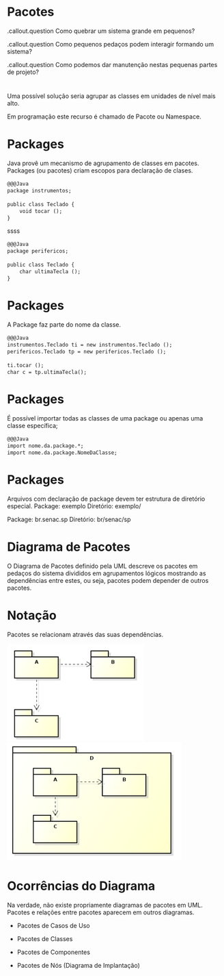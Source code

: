 <!SLIDE section center>
# Pacotes


<!SLIDE center>

.callout.question Como quebrar um sistema grande em pequenos?

.callout.question Como pequenos pedaços podem interagir formando um sistema?

.callout.question Como podemos dar manutenção nestas pequenas partes de projeto?


<!SLIDE>
# 
Uma possível solução seria agrupar as classes em unidades de nível mais alto.

Em programação este recurso é chamado de Pacote ou Namespace.


<!SLIDE>
# Packages

Java provê um mecanismo de agrupamento de classes em pacotes.
Packages (ou pacotes) criam escopos para declaração de clases.

    @@@Java
    package instrumentos;

    public class Teclado {
	    void tocar ();
    } 

ssss

    @@@Java
    package perifericos;

    public class Teclado {
	    char ultimaTecla ();
    }


<!SLIDE>
# Packages

A Package faz parte do nome da classe.

    @@@Java
    instrumentos.Teclado ti = new instrumentos.Teclado ();
    perifericos.Teclado tp = new perifericos.Teclado ();

    ti.tocar ();
    char c = tp.ultimaTecla();


<!SLIDE>
# Packages

É possível importar todas as classes de uma package ou apenas uma classe específica;

    @@@Java
    import nome.da.package.*;
    import nome.da.package.NomeDaClasse;



<!SLIDE>
# Packages

Arquivos com declaração de package devem ter estrutura de diretório especial.
Package: exemplo
Diretório: exemplo/

Package: br.senac.sp
Diretório: br/senac/sp


<!SLIDE>
# Diagrama de Pacotes

O Diagrama de Pacotes definido pela UML descreve os pacotes em pedaços do sistema divididos em agrupamentos lógicos mostrando as dependências entre estes, ou seja, pacotes podem depender de outros pacotes.



<!SLIDE>
# Notação

Pacotes se relacionam através das suas dependências.

![.fancyborder](_images/notacao_pacotes.png)
![.fancyborder](_images/notacao_pacotes2.png)



<!SLIDE>
# Ocorrências do Diagrama

Na verdade, não existe propriamente diagramas de pacotes em UML. Pacotes e relações entre pacotes aparecem em outros diagramas.

* Pacotes de Casos de Uso

* Pacotes de Classes

* Pacotes de Componentes

* Pacotes de Nós (Diagrama de Implantação)
